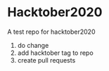 # Hacktober2020
A test repo for hacktober2020

1. do change
2. add hacktober tag to repo
3. create pull requests
